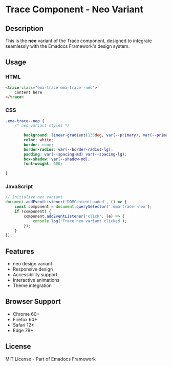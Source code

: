 # Trace Component - Neo Variant

## Description
This is the **neo** variant of the Trace component, designed to integrate seamlessly with the Emadocs Framework's design system.

## Usage

### HTML
```html
<trace class="ema-trace ema-trace--neo">
    Content here
</trace>
```

### CSS
```css
.ema-trace--neo {
    /* neo variant styles */
    
        background: linear-gradient(135deg, var(--primary), var(--primary-dark));
        color: white;
        border: none;
        border-radius: var(--border-radius-lg);
        padding: var(--spacing-md) var(--spacing-lg);
        box-shadow: var(--shadow-md);
        font-weight: 600;
    
}
```

### JavaScript
```javascript
// Initialize neo variant
document.addEventListener('DOMContentLoaded', () => {
    const component = document.querySelector('.ema-trace--neo');
    if (component) {
        component.addEventListener('click', (e) => {
            console.log('Trace neo variant clicked');
        });
    }
});
```

## Features
- neo design variant
- Responsive design
- Accessibility support
- Interactive animations
- Theme integration

## Browser Support
- Chrome 60+
- Firefox 60+
- Safari 12+
- Edge 79+

## License
MIT License - Part of Emadocs Framework
